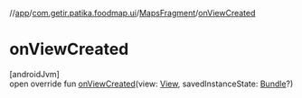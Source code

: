 //[app](../../../index.md)/[com.getir.patika.foodmap.ui](../index.md)/[MapsFragment](index.md)/[onViewCreated](on-view-created.md)

# onViewCreated

[androidJvm]\
open override fun [onViewCreated](on-view-created.md)(view: [View](https://developer.android.com/reference/kotlin/android/view/View.html), savedInstanceState: [Bundle](https://developer.android.com/reference/kotlin/android/os/Bundle.html)?)
